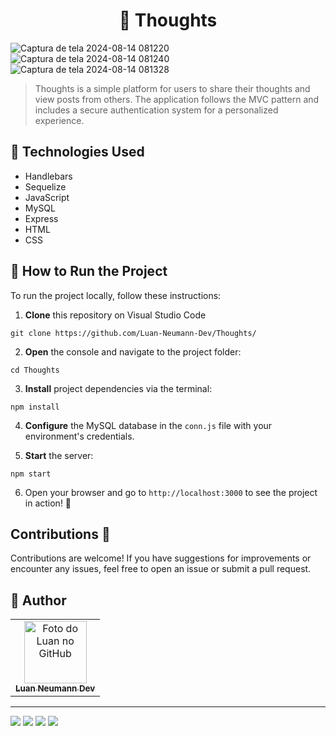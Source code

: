 <h1 align='center'>
 💬 Thoughts 
</h1>

![Captura de tela 2024-08-14 081220](https://github.com/user-attachments/assets/68784de6-ca9a-4150-8065-a8ffec4a205b)
![Captura de tela 2024-08-14 081240](https://github.com/user-attachments/assets/4834e2ff-731d-4528-ab7a-72bcc7536c8b)
![Captura de tela 2024-08-14 081328](https://github.com/user-attachments/assets/fb3f297c-5188-4e07-8079-f08809d0781f)

> Thoughts is a simple platform for users to share their thoughts and view posts from others. The application follows the MVC pattern and includes a secure authentication system for a personalized experience.

## 💼 Technologies Used
- Handlebars
- Sequelize
- JavaScript
- MySQL
- Express
- HTML
- CSS

## 🏃 How to Run the Project

To run the project locally, follow these instructions:

1. **Clone** this repository on Visual Studio Code
```
git clone https://github.com/Luan-Neumann-Dev/Thoughts/
```

2. **Open** the console and navigate to the project folder:
```
cd Thoughts
```

3. **Install** project dependencies via the terminal:
```
npm install
```

4. **Configure** the MySQL database in the ``conn.js`` file with your environment's credentials.

5. **Start** the server:
```
npm start
```

6. Open your browser and go to `http://localhost:3000` to see the project in action! 🌟

## Contributions 🤝
Contributions are welcome! If you have suggestions for improvements or encounter any issues, feel free to open an issue or submit a pull request.

<h2> 🙋 Author  </h2>
<table>
  <tr>
    <td align="center">
      <a href="https://github.com/Luan-Neumann-Dev">
        <img src="https://avatars.githubusercontent.com/u/155394874?s=400&u=9694d36eda852061b89679e4da99e37e8c22c7ab&v=4" width="100px;" alt="Foto do Luan no GitHub"/><br>
        <sub>
          <b>Luan Neumann Dev</b>
        </sub>
      </a>
    </td>
  </tr>
</table>

---
<a href="https://www.linkedin.com/in/luan-neumann-dev/" target="_blank"><img src="https://img.shields.io/badge/-LinkedIn-%230077B5?style=for-the-badge&logo=linkedin&logoColor=white" target="_blank"></a>
<a href="https://github.com/Luan-Neumann-Dev" target="_blank"><img src="https://img.shields.io/badge/GitHub-100000?style=for-the-badge&logo=github&logoColor=white" target="_blank"></a>
<a href="https://instagram.com/luanneumann" target="_blank"><img src="https://img.shields.io/badge/-Instagram-%23E4405F?style=for-the-badge&logo=instagram&logoColor=white" target="_blank"></a>
<a href = "mailto:luan.neumann.dev@gmail.com"><img src="https://img.shields.io/badge/-Gmail-%23333?style=for-the-badge&logo=gmail&logoColor=white" target="_blank"></a>
